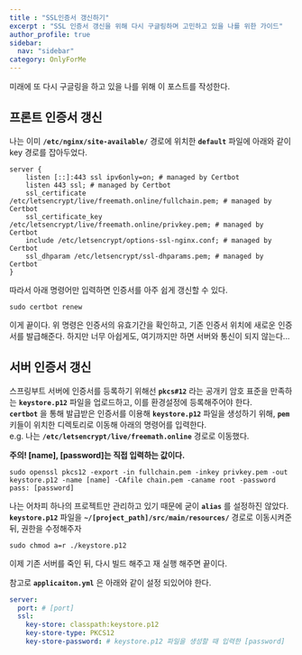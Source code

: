 ```yaml
---
title : "SSL인증서 갱신하기"
excerpt : "SSL 인증서 갱신을 위해 다시 구글링하며 고민하고 있을 나를 위한 가이드"
author_profile: true
sidebar:
  nav: "sidebar"
category: OnlyForMe
---
```


미래에 또 다시 구글링을 하고 있을 나를 위해 이 포스트를 작성한다.   

## **프론트 인증서 갱신**

나는 이미 **`/etc/nginx/site-available/`** 경로에 위치한 **`default`** 파일에 아래와 같이 key 경로를 잡아두었다.  
```
server {
    listen [::]:443 ssl ipv6only=on; # managed by Certbot
    listen 443 ssl; # managed by Certbot
    ssl_certificate /etc/letsencrypt/live/freemath.online/fullchain.pem; # managed by Certbot
    ssl_certificate_key /etc/letsencrypt/live/freemath.online/privkey.pem; # managed by Certbot
    include /etc/letsencrypt/options-ssl-nginx.conf; # managed by Certbot
    ssl_dhparam /etc/letsencrypt/ssl-dhparams.pem; # managed by Certbot
}
```
따라서 아래 명령어만 입력하면 인증서를 아주 쉽게 갱신할 수 있다.  

```shell
sudo certbot renew
```
이게 끝이다. 위 명령은 인증서의 유효기간을 확인하고, 기존 인증서 위치에 새로운 인증서를 발급해준다. 
하지만 너무 아쉽게도, 여기까지만 하면 서버와 통신이 되지 않는다... 

## **서버 인증서 갱신**   
스프링부트 서버에 인증서를 등록하기 위해선 **`pkcs#12`** 라는 공개키 암호 표준을 만족하는 **`keystore.p12`** 파일을 업로드하고, 이를 환경설정에 등록해주어야 한다.  
**`certbot`** 을 통해 발급받은 인증서를 이용해 **`keystore.p12`** 파일을 생성하기 위해, **`pem`** 키들이 위치한 디렉토리로 이동해 아래의 명령어를 입력한다.  
e.g. 나는 **`/etc/letsencrypt/live/freemath.online`** 경로로 이동했다.   

**주의! [name], [password]는 직접 입력하는 값이다.**   
```shell
sudo openssl pkcs12 -export -in fullchain.pem -inkey privkey.pem -out keystore.p12 -name [name] -CAfile chain.pem -caname root -password pass: [password]
```
나는 어차피 하나의 프로젝트만 관리하고 있기 때문에 굳이 **`alias`** 를 설정하진 않았다. **`keystore.p12`** 파일을 **`~/[project_path]/src/main/resources/`** 경로로 이동시켜준뒤, 권한을 수정해주자

```shell
sudo chmod a=r ./keystore.p12
```

이제 기존 서버를 죽인 뒤, 다시 빌드 해주고 재 실행 해주면 끝이다.   

참고로 **`applicaiton.yml`** 은 아래와 같이 설정 되있어야 한다. 

```yaml
server:
  port: # [port]
  ssl:
    key-store: classpath:keystore.p12
    key-store-type: PKCS12
    key-store-password: # keystore.p12 파일을 생성할 때 입력한 [password]
```